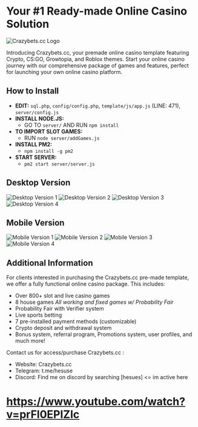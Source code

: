# Your #1 Ready-made Online Casino Solution

![Crazybets.cc Logo](https://github.com/user-attachments/assets/1facddd5-aa94-4d56-af0b-35bb008b9e81)

Introducing Crazybets.cc, your premade online casino template featuring Crypto, CS:GO, Growtopia, and Roblox themes. Start your online casino journey with our comprehensive package of games and features, perfect for launching your own online casino platform.

## How to Install

- **EDIT:** `sql.php`, `config/config.php`, `template/js/app.js` (LINE: 471), `server/config.js`
- **INSTALL NODE.JS:** 
  - GO TO `server/` AND RUN `npm install`
- **TO IMPORT SLOT GAMES:** 
  - RUN `node server/addGames.js`
- **INSTALL PM2:** 
  - `npm install -g pm2`
- **START SERVER:** 
  - `pm2 start server/server.js`

## Desktop Version

![Desktop Version 1](https://github.com/user-attachments/assets/cd2c0467-a425-474d-b928-ef7393296ff0)
![Desktop Version 2](https://github.com/user-attachments/assets/29a42ead-444b-4d03-9c5c-e91121ffd038)
![Desktop Version 3](https://github.com/user-attachments/assets/6485b21d-9f43-4b69-9e48-8e38cfa1d422)
![Desktop Version 4](https://github.com/user-attachments/assets/219c65ed-0fed-4461-9f1a-4d99cd65baa4)

## Mobile Version

![Mobile Version 1](https://github.com/user-attachments/assets/1602eb63-dd6e-46f7-b09d-6fbeb722b24a)
![Mobile Version 2](https://github.com/user-attachments/assets/f368afc3-e4d6-4a62-8ade-77e824b33bdf)
![Mobile Version 3](https://github.com/user-attachments/assets/802eaf23-211f-4d20-953e-1c3dc24b5bbc)
![Mobile Version 4](https://github.com/user-attachments/assets/37ab3a92-2064-43f4-a016-07eeb5acb7ce)

## Additional Information

For clients interested in purchasing the Crazybets.cc pre-made template, we offer a fully functional online casino package. This includes:
- Over 800+ slot and live casino games
- 8 house games *All working and fixed games w/ Probability Fair*
- Probability Fair with Verifier system
- Live sports betting
- 7 pre-installed payment methods (customizable)
- Crypto deposit and withdrawal system
- Bonus system, referral program, Promotions system, user profiles, and much more!

Contact us for access/purchase Crazybets.cc :
- Website: Crazybets.cc
- Telegram: t.me/hesuse
- Discord: Find me on discord by searching [hesues] <= im active here
# https://www.youtube.com/watch?v=prFl0EPIZIc 

